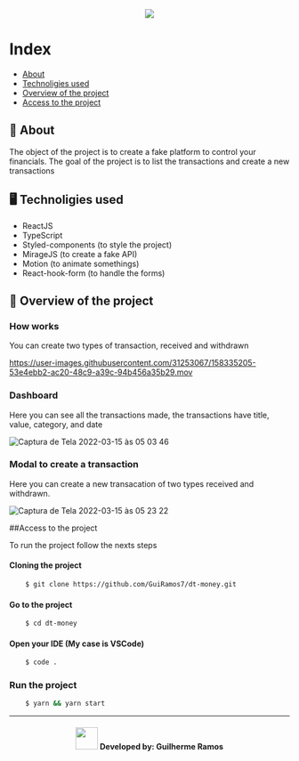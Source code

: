 <div align="center"><img src="https://user-images.githubusercontent.com/31253067/158332959-bdbf3e90-8042-4243-8716-95c805447bc0.png" /></div>




# Index

- [About](#-About)
- [Technoligies used](#-Technoligies-used)
- [Overview of the project](#-Overview-of-the-project)
- [Access to the project](#-Access-to-the-project)


## 📔 About

The object of the project is to create a fake platform to control your financials. The goal of the project is to list the transactions and create a new transactions

## 🖥️  Technoligies used

- ReactJS
- TypeScript
- Styled-components (to style the project)
- MirageJS (to create a fake API)
- Motion (to animate somethings)
- React-hook-form (to handle the forms)

##  🚀  Overview of the project

### How works 

You can create two types of transaction, received and withdrawn

https://user-images.githubusercontent.com/31253067/158335205-53e4ebb2-ac20-48c9-a39c-94b456a35b29.mov

### Dashboard 

Here you can see all the transactions made, the transactions have title, value, category, and date

![Captura de Tela 2022-03-15 às 05 03 46](https://user-images.githubusercontent.com/31253067/158335332-06186fbc-e8ae-4df0-a5e0-df11d182fa45.png)

### Modal to create a transaction

Here you can create a new transacation of two types received and withdrawn.

![Captura de Tela 2022-03-15 às 05 23 22](https://user-images.githubusercontent.com/31253067/158336008-9fa72a21-e47d-470a-bd4d-59d709686c99.png)


##Access to the project

To run the project follow the nexts steps

#### Cloning the project

```bash
    $ git clone https://github.com/GuiRamos7/dt-money.git
```

#### Go to the project

```bash
    $ cd dt-money
```

#### Open your IDE (My case is VSCode)

```bash
    $ code .
```

### Run the project

```bash
    $ yarn && yarn start
```

---

<h4 align="center" display="flex" align-items="center" >
   <img src="https://user-images.githubusercontent.com/31253067/158338028-795ff6b3-0c5d-4f60-b44e-5fff40558720.PNG" width="40px"/> Developed by: Guilherme Ramos
</h4>

